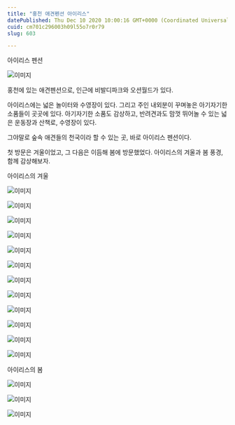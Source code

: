 ```yaml
---
title: "홍천 애견펜션 아이리스"
datePublished: Thu Dec 10 2020 10:00:16 GMT+0000 (Coordinated Universal Time)
cuid: cm701c296003h09l55o7r0r79
slug: 603

---
```



아이리스 펜션

![이미지](https://cdn.hashnode.com/res/hashnode/image/upload/v1739251296935/ddc397a5-dd04-4002-8ade-cc1cbc9f15f2.png)

홍천에 있는 애견펜션으로, 인근에 비발디파크와 오션월드가 있다.

아이리스에는 넓은 놀이터와 수영장이 있다. 그리고 주인 내외분이 꾸며놓은 아기자기한 소품들이 곳곳에 있다. 아기자기한 소품도 감상하고, 반려견과도 맘껏 뛰어놀 수 있는 넓은 운동장과 산책로, 수영장이 있다.

그야말로 숲속 애견들의 천국이라 할 수 있는 곳, 바로 아이리스 펜션이다.

첫 방문은 겨울이었고, 그 다음은 이듬해 봄에 방문했었다. 아이리스의 겨울과 봄 풍경, 함께 감상해보자.

아이리스의 겨울

![이미지](https://cdn.hashnode.com/res/hashnode/image/upload/v1739251298831/885fb464-9517-4544-bb67-001de9d34a56.jpeg)

![이미지](https://cdn.hashnode.com/res/hashnode/image/upload/v1739251300961/74bf5f0b-b258-4c54-b81c-eef8018d204d.jpeg)

![이미지](https://cdn.hashnode.com/res/hashnode/image/upload/v1739251302894/0b07ad55-3087-4839-a9a2-9a0cd510937b.jpeg)

![이미지](https://cdn.hashnode.com/res/hashnode/image/upload/v1739251305408/1db0abdd-43a5-4518-aff9-991660561adb.jpeg)

![이미지](https://cdn.hashnode.com/res/hashnode/image/upload/v1739251307690/2ac18d75-8912-44aa-bb8b-e5781926914a.jpeg)

![이미지](https://cdn.hashnode.com/res/hashnode/image/upload/v1739251309792/faadcfcd-c38e-4ffa-a869-aac58be7ffd9.jpeg)

![이미지](https://cdn.hashnode.com/res/hashnode/image/upload/v1739251311894/ab0cb6b2-54fe-4d3e-ac2f-31d18bf6c41a.jpeg)

![이미지](https://cdn.hashnode.com/res/hashnode/image/upload/v1739251313886/ca6f5629-c2cf-4b03-9106-93e4e0887939.jpeg)

![이미지](https://cdn.hashnode.com/res/hashnode/image/upload/v1739251315660/f0e3244b-69e8-485a-b742-a4a7efb67a7f.jpeg)

![이미지](https://cdn.hashnode.com/res/hashnode/image/upload/v1739251317840/25f29386-46a5-4c18-82ea-1aca57148c79.jpeg)

![이미지](https://cdn.hashnode.com/res/hashnode/image/upload/v1739251319931/627ff41c-2173-4ee9-8a50-338d6730ed06.jpeg)

![이미지](https://cdn.hashnode.com/res/hashnode/image/upload/v1739251322543/7b6c9dd5-bc13-4529-91e2-cb39a2497582.jpeg)

아이리스의 봄

![이미지](https://cdn.hashnode.com/res/hashnode/image/upload/v1739251324362/e5320745-7091-4ab3-9b19-e09f3f7ac402.jpeg)

![이미지](https://cdn.hashnode.com/res/hashnode/image/upload/v1739251325879/78037d69-dbb7-45f8-a1b1-7b556cb1b8f3.jpeg)

![이미지](https://cdn.hashnode.com/res/hashnode/image/upload/v1739251327524/0bbac447-c6d6-4c71-80ec-a5aa2352943f.jpeg)